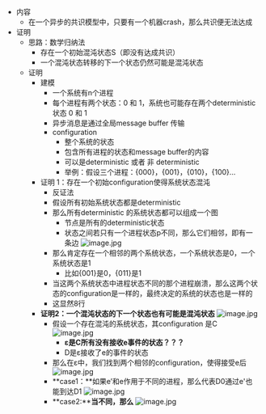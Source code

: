 - 内容
    - 在一个异步的共识模型中，只要有一个机器crash，那么共识便无法达成
- 证明
    - 思路：数学归纳法
        - 存在一个初始混沌状态S（即没有达成共识）
        - 一个混沌状态转移的下一个状态仍然可能是混沌状态
    - 证明
        - 建模
            - 一个系统有n个进程
            - 每个进程有两个状态：0 和 1，系统也可能存在两个deterministic状态 0 和 1
            - 异步消息是通过全局message buffer 传输
            - configuration
                - 整个系统的状态
                - 包含所有进程的状态和message buffer的内容
                - 可以是deterministic 或者 非 deterministic
                - 举例：假设三个进程：{000}，{001}，{010}，{100}...
        - 证明 1：存在一个初始configuration使得系统状态混沌
            - 反证法
            - 假设所有初始系统状态都是deterministic
            - 那么所有deterministic 的系统状态都可以组成一个图
                - 节点是所有的deterministic状态
                - 状态之间若只有一个进程状态p不同，那么它们相邻，即有一条边 ![image.jpg](../assets/95cff931-4052-45a7-aae7-1be7d5227a38-1115003.jpg)
            - 那么肯定存在一个相邻的两个系统状态，一个系统状态是0，一个系统状态是1
                - 比如{001}是0，{011}是1
            - 当这两个系统状态中进程状态不同的那个进程崩溃，那么这两个状态的configuration是一样的，最终决定的系统的状态也是一样的
            - 这显然8行
        - **证明2：一个混沌状态的下一个状态也有可能是混沌状态** ![image.jpg](../assets/c5fe0484-1757-4f9e-90af-fe1340fb104f-1115003.jpg)
            - 假设一个存在混沌的系统状态，其configuration 是C ![image.jpg](../assets/d37014d8-3b4e-4782-9987-fa32a09c9b2c-1115003.jpg)
                - **ε是C所有没有接收e事件的状态？？？**
                - D是ε接收了e的事件的状态
            - 那么在ε中，我们找到两个相邻的configuration，使得接受e后 ![image.jpg](../assets/f7bed163-8d97-47a3-a674-816cb798944f-1115003.jpg)
            - **case1：**如果e’和e作用于不同的进程，那么代表D0通过e'也能到达D1 ![image.jpg](../assets/8c8d3a20-f85d-4b89-914c-9a4a03867a76-1115003.jpg)
            - **case2:****当不同，那么** ![image.jpg](../assets/84b8c702-0466-41a9-a480-4bd816df3abf-1115003.jpg)
